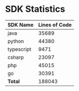 # SDK Statistics

| SDK Name | Lines of Code |
| -------- | ------------- |
| java | 35689 |
| python | 44380 |
| typescript | 9471 |
| csharp | 23097 |
| php | 45015 |
| go | 30391 |
| **Total** | 188043 |
